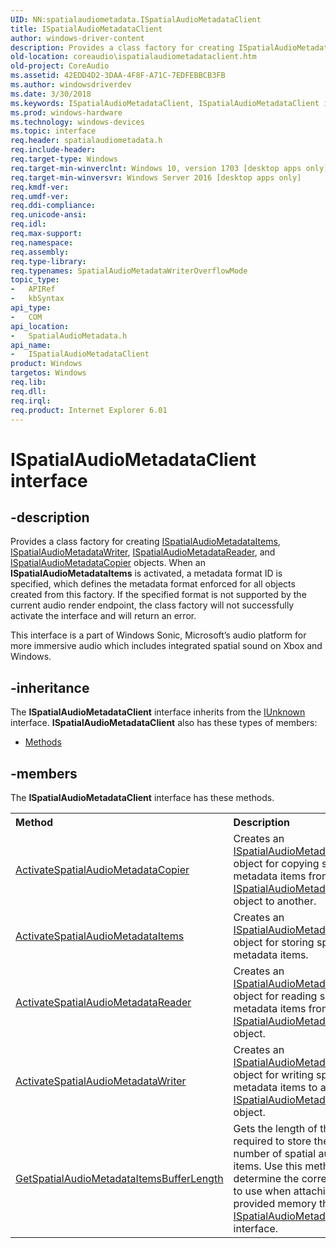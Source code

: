```yaml
---
UID: NN:spatialaudiometadata.ISpatialAudioMetadataClient
title: ISpatialAudioMetadataClient
author: windows-driver-content
description: Provides a class factory for creating ISpatialAudioMetadataItems, ISpatialAudioMetadataWriter, ISpatialAudioMetadataReader, and ISpatialAudioMetadataCopier objects.
old-location: coreaudio\ispatialaudiometadataclient.htm
old-project: CoreAudio
ms.assetid: 42EDD4D2-3DAA-4F8F-A71C-7EDFEBBCB3FB
ms.author: windowsdriverdev
ms.date: 3/30/2018
ms.keywords: ISpatialAudioMetadataClient, ISpatialAudioMetadataClient interface [Core Audio], ISpatialAudioMetadataClient interface [Core Audio], described, coreaudio.ispatialaudiometadataclient, spatialaudiometadata/ISpatialAudioMetadataClient
ms.prod: windows-hardware
ms.technology: windows-devices
ms.topic: interface
req.header: spatialaudiometadata.h
req.include-header: 
req.target-type: Windows
req.target-min-winverclnt: Windows 10, version 1703 [desktop apps only]
req.target-min-winversvr: Windows Server 2016 [desktop apps only]
req.kmdf-ver: 
req.umdf-ver: 
req.ddi-compliance: 
req.unicode-ansi: 
req.idl: 
req.max-support: 
req.namespace: 
req.assembly: 
req.type-library: 
req.typenames: SpatialAudioMetadataWriterOverflowMode
topic_type:
-	APIRef
-	kbSyntax
api_type:
-	COM
api_location:
-	SpatialAudioMetadata.h
api_name:
-	ISpatialAudioMetadataClient
product: Windows
targetos: Windows
req.lib: 
req.dll: 
req.irql: 
req.product: Internet Explorer 6.01
---
```


# ISpatialAudioMetadataClient interface


## -description



Provides a class factory for creating
<a href="https://msdn.microsoft.com/54A6B7DE-A41E-4214-AF02-CC19250B9037">ISpatialAudioMetadataItems</a>, <a href="https://msdn.microsoft.com/F8CD8B79-9442-46D0-ABF5-5F6734474B01">ISpatialAudioMetadataWriter</a>, <a href="https://msdn.microsoft.com/BD1AD4CE-6E88-4292-AA79-E71FE00C2078">ISpatialAudioMetadataReader</a>, and <a href="https://msdn.microsoft.com/74708744-78BF-4135-BB0A-50A7CA41ECDD">ISpatialAudioMetadataCopier</a> objects.
When an <b>ISpatialAudioMetadataItems</b> is activated, a metadata format  ID is specified,     which defines the metadata format enforced for all objects created from this factory.
If the specified format is not supported by the current audio render endpoint, the class factory will not successfully activate the interface and will return an error.



This interface is a part of  Windows Sonic, Microsoft’s audio platform for more immersive audio which includes integrated spatial sound on Xbox and Windows.


## -inheritance

The <b xmlns:loc="http://microsoft.com/wdcml/l10n">ISpatialAudioMetadataClient</b> interface inherits from the <a href="https://msdn.microsoft.com/33f1d79a-33fc-4ce5-a372-e08bda378332">IUnknown</a> interface. <b>ISpatialAudioMetadataClient</b> also has these types of members:
<ul>
<li><a href="https://docs.microsoft.com/">Methods</a></li>
</ul>

## -members

The <b>ISpatialAudioMetadataClient</b> interface has these methods.
<table class="members" id="memberListMethods">
<tr>
<th align="left" width="37%">Method</th>
<th align="left" width="63%">Description</th>
</tr>
<tr data="declared;">
<td align="left" width="37%">
<a href="https://msdn.microsoft.com/52534220-65A0-46BE-9A05-E00B84170382">ActivateSpatialAudioMetadataCopier</a>
</td>
<td align="left" width="63%">
Creates an <a href="https://msdn.microsoft.com/F8CD8B79-9442-46D0-ABF5-5F6734474B01">ISpatialAudioMetadataWriter</a> object for copying spatial audio metadata items from one <a href="https://msdn.microsoft.com/54A6B7DE-A41E-4214-AF02-CC19250B9037">ISpatialAudioMetadataItems</a> object to another.

</td>
</tr>
<tr data="declared;">
<td align="left" width="37%">
<a href="https://msdn.microsoft.com/0788C3BE-1616-4C7B-8F47-B0C4E4034061">ActivateSpatialAudioMetadataItems</a>
</td>
<td align="left" width="63%">
Creates an <a href="https://msdn.microsoft.com/54A6B7DE-A41E-4214-AF02-CC19250B9037">ISpatialAudioMetadataItems</a> object for storing spatial audio metadata items.

</td>
</tr>
<tr data="declared;">
<td align="left" width="37%">
<a href="https://msdn.microsoft.com/3A49BB96-275A-4886-A45E-42FA7B9A6B5F">ActivateSpatialAudioMetadataReader</a>
</td>
<td align="left" width="63%">
Creates an <a href="https://msdn.microsoft.com/F8CD8B79-9442-46D0-ABF5-5F6734474B01">ISpatialAudioMetadataWriter</a> object for reading spatial audio metadata items from an <a href="https://msdn.microsoft.com/54A6B7DE-A41E-4214-AF02-CC19250B9037">ISpatialAudioMetadataItems</a> object.

</td>
</tr>
<tr data="declared;">
<td align="left" width="37%">
<a href="https://msdn.microsoft.com/0A30C838-E9B0-4CC3-BE88-9354160B8084">ActivateSpatialAudioMetadataWriter</a>
</td>
<td align="left" width="63%">
Creates an <a href="https://msdn.microsoft.com/F8CD8B79-9442-46D0-ABF5-5F6734474B01">ISpatialAudioMetadataWriter</a> object for writing spatial audio metadata items to an <a href="https://msdn.microsoft.com/54A6B7DE-A41E-4214-AF02-CC19250B9037">ISpatialAudioMetadataItems</a> object.

</td>
</tr>
<tr data="declared;">
<td align="left" width="37%">
<a href="https://msdn.microsoft.com/63D23390-222C-4F7E-AF8A-B49C85DFB222">GetSpatialAudioMetadataItemsBufferLength</a>
</td>
<td align="left" width="63%">
Gets the length of the buffer required to store the specified number of spatial audio metadata items. Use this method to determine the correct buffer size to use when attaching caller-provided memory through the <a href="https://msdn.microsoft.com/5DDD468E-0C46-4C00-BCFF-1FF7353ADB8B">ISpatialAudioMetadataItemsBuffer</a> interface.

</td>
</tr>
</table> 

